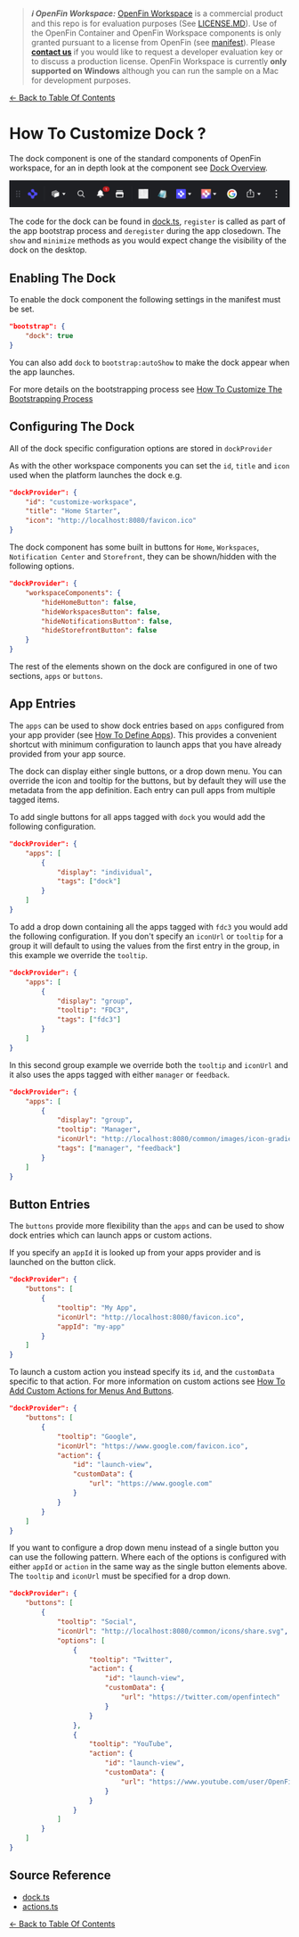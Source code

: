 > **_:information_source: OpenFin Workspace:_** [OpenFin Workspace](https://www.openfin.co/workspace/) is a commercial product and this repo is for evaluation purposes (See [LICENSE.MD](../LICENSE.MD)). Use of the OpenFin Container and OpenFin Workspace components is only granted pursuant to a license from OpenFin (see [manifest](../public/manifest.fin.json)). Please [**contact us**](https://www.openfin.co/workspace/poc/) if you would like to request a developer evaluation key or to discuss a production license.
> OpenFin Workspace is currently **only supported on Windows** although you can run the sample on a Mac for development purposes.

[<- Back to Table Of Contents](../README.md)

# How To Customize Dock ?

The dock component is one of the standard components of OpenFin workspace, for an in depth look at the component see [Dock Overview](https://developers.openfin.co/of-docs/docs/dock-overview).

![Dock](./assets/dock.png)

The code for the dock can be found in [dock.ts](../client/src/framework/workspace/dock.ts), `register` is called as part of the app bootstrap process and `deregister` during the app closedown. The `show` and `minimize` methods as you would expect change the visibility of the dock on the desktop.

## Enabling The Dock

To enable the dock component the following settings in the manifest must be set.

```json
"bootstrap": {
    "dock": true
}
```

You can also add `dock` to `bootstrap:autoShow` to make the dock appear when the app launches.

For more details on the bootstrapping process see [How To Customize The Bootstrapping Process](./how-to-customize-the-bootstrapping-process.md)

## Configuring The Dock

All of the dock specific configuration options are stored in `dockProvider`

As with the other workspace components you can set the `id`, `title` and `icon` used when the platform launches the dock e.g.

```json
"dockProvider": {
    "id": "customize-workspace",
    "title": "Home Starter",
    "icon": "http://localhost:8080/favicon.ico"
}
```

The dock component has some built in buttons for `Home`, `Workspaces`, `Notification Center` and `Storefront`, they can be shown/hidden with the following options.

```json
"dockProvider": {
    "workspaceComponents": {
        "hideHomeButton": false,
        "hideWorkspacesButton": false,
        "hideNotificationsButton": false,
        "hideStorefrontButton": false
    }
}
```

The rest of the elements shown on the dock are configured in one of two sections, `apps` or `buttons`.

## App Entries

The `apps` can be used to show dock entries based on `apps` configured from your app provider (see [How To Define Apps](./how-to-define-apps.md)). This provides a convenient shortcut with minimum configuration to launch apps that you have already provided from your app source.

The dock can display either single buttons, or a drop down menu. You can override the icon and tooltip for the buttons, but by default they will use the metadata from the app definition. Each entry can pull apps from multiple tagged items.

To add single buttons for all apps tagged with `dock` you would add the following configuration.

```json
"dockProvider": {
    "apps": [
        {
            "display": "individual",
            "tags": ["dock"]
        }
    ]
}
```

To add a drop down containing all the apps tagged with `fdc3` you would add the following configuration. If you don't specify an `iconUrl` or `tooltip` for a group it will default to using the values from the first entry in the group, in this example we override the `tooltip`.

```json
"dockProvider": {
    "apps": [
        {
            "display": "group",
            "tooltip": "FDC3",
            "tags": ["fdc3"]
        }
    ]
}
```

In this second group example we override both the `tooltip` and `iconUrl` and it also uses the apps tagged with either `manager` or `feedback`.

```json
"dockProvider": {
    "apps": [
        {
            "display": "group",
            "tooltip": "Manager",
            "iconUrl": "http://localhost:8080/common/images/icon-gradient.png",
            "tags": ["manager", "feedback"]
        }
    ]
}
```

## Button Entries

The `buttons` provide more flexibility than the `apps` and can be used to show dock entries which can launch apps or custom actions.

If you specify an `appId` it is looked up from your apps provider and is launched on the button click.

```json
"dockProvider": {
    "buttons": [
        {
            "tooltip": "My App",
            "iconUrl": "http://localhost:8080/favicon.ico",
            "appId": "my-app"
        }
    ]
}
```

To launch a custom action you instead specify its `id`, and the `customData` specific to that action. For more information on custom actions see [How To Add Custom Actions for Menus And Buttons](./how-to-add-custom-actions-for-menus-and-buttons.md).

```json
"dockProvider": {
    "buttons": [
        {
            "tooltip": "Google",
            "iconUrl": "https://www.google.com/favicon.ico",
            "action": {
                "id": "launch-view",
                "customData": {
                    "url": "https://www.google.com"
                }
            }
        }
    ]
}
```

If you want to configure a drop down menu instead of a single button you can use the following pattern. Where each of the options is configured with either `appId` or `action` in the same way as the single button elements above. The `tooltip` and `iconUrl` must be specified for a drop down.

```json
"dockProvider": {
    "buttons": [
        {
            "tooltip": "Social",
            "iconUrl": "http://localhost:8080/common/icons/share.svg",
            "options": [
                {
                    "tooltip": "Twitter",
                    "action": {
                        "id": "launch-view",
                        "customData": {
                            "url": "https://twitter.com/openfintech"
                        }
                    }
                },
                {
                    "tooltip": "YouTube",
                    "action": {
                        "id": "launch-view",
                        "customData": {
                            "url": "https://www.youtube.com/user/OpenFinTech"
                        }
                    }
                }
            ]
        }
    ]
}
```

## Source Reference

- [dock.ts](../client/src/framework/workspace/dock.ts)
- [actions.ts](../client/src/framework/actions.ts)

[<- Back to Table Of Contents](../README.md)
